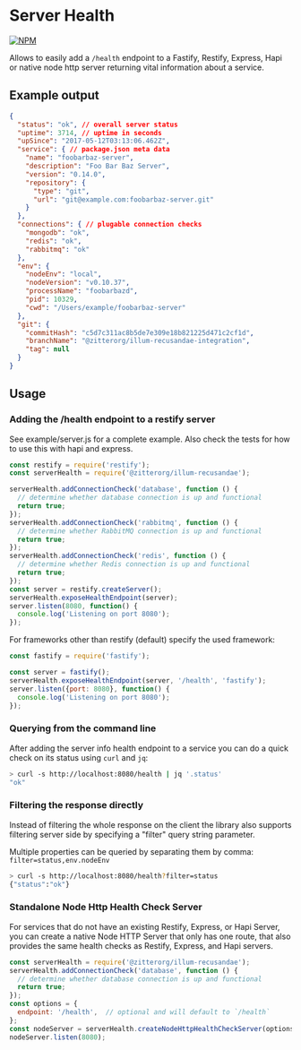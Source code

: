 # Server Health

[![NPM](https://nodei.co/npm/@zitterorg/illum-recusandae.png?downloads=true)](https://nodei.co/npm/@zitterorg/illum-recusandae/)

Allows to easily add a `/health` endpoint to a Fastify, Restify, Express, Hapi
or native node http server returning vital information about a service.

## Example output

```json
{
  "status": "ok", // overall server status
  "uptime": 3714, // uptime in seconds
  "upSince": "2017-05-12T03:13:06.462Z",
  "service": { // package.json meta data
    "name": "foobarbaz-server",
    "description": "Foo Bar Baz Server",
    "version": "0.14.0",
    "repository": {
      "type": "git",
      "url": "git@example.com:foobarbaz-server.git"
    }
  },
  "connections": { // plugable connection checks
    "mongodb": "ok",
    "redis": "ok",
    "rabbitmq": "ok"
  },
  "env": {
    "nodeEnv": "local",
    "nodeVersion": "v0.10.37",
    "processName": "foobarbazd",
    "pid": 10329,
    "cwd": "/Users/example/foobarbaz-server"
  },
  "git": {
    "commitHash": "c5d7c311ac8b5de7e309e18b821225d471c2cf1d",
    "branchName": "@zitterorg/illum-recusandae-integration",
    "tag": null
  }
}
```

## Usage

### Adding the /health endpoint to a restify server

See example/server.js for a complete example. Also check the tests for how to use this with hapi and express.

```js
const restify = require('restify');
const serverHealth = require('@zitterorg/illum-recusandae');

serverHealth.addConnectionCheck('database', function () {
  // determine whether database connection is up and functional
  return true;
});
serverHealth.addConnectionCheck('rabbitmq', function () {
  // determine whether RabbitMQ connection is up and functional
  return true;
});
serverHealth.addConnectionCheck('redis', function () {
  // determine whether Redis connection is up and functional
  return true;
});
const server = restify.createServer();
serverHealth.exposeHealthEndpoint(server);
server.listen(8080, function() {
  console.log('Listening on port 8080');
});
```

For frameworks other than restify (default) specify the used framework:

```js
const fastify = require('fastify');

const server = fastify();
serverHealth.exposeHealthEndpoint(server, '/health', 'fastify');
server.listen({port: 8080}, function() {
  console.log('Listening on port 8080');
});
```

### Querying from the command line

After adding the server info health endpoint to a service you can do a quick check
on its status using `curl` and `jq`:

```bash
> curl -s http://localhost:8080/health | jq '.status'
"ok"
```

### Filtering the response directly

Instead of filtering the whole response on the client the library also supports
filtering server side by specifying a "filter" query string parameter.

Multiple properties can be queried by separating them by comma: `filter=status,env.nodeEnv`

```bash
> curl -s http://localhost:8080/health?filter=status
{"status":"ok"}
```

### Standalone Node Http Health Check Server

For services that do not have an existing Restify, Express, or Hapi Server, you can create a
native Node HTTP Server that only has one route, that also provides the same health
checks as Restify, Express, and Hapi servers.

```javascript
const serverHealth = require('@zitterorg/illum-recusandae');
serverHealth.addConnectionCheck('database', function () {
  // determine whether database connection is up and functional
  return true;
});
const options = {
  endpoint: '/health',  // optional and will default to `/health`
};
const nodeServer = serverHealth.createNodeHttpHealthCheckServer(options);
nodeServer.listen(8080);
```
